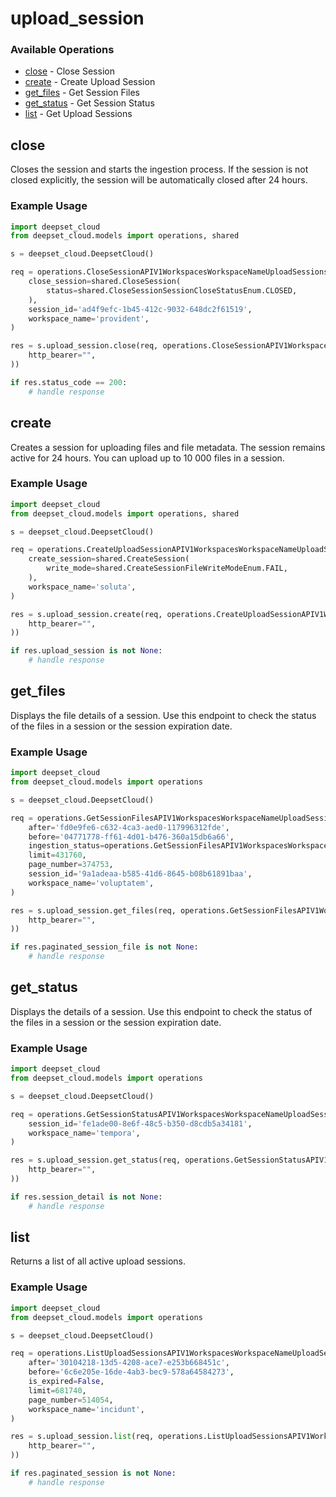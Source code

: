 # upload_session

### Available Operations

* [close](#close) - Close Session
* [create](#create) - Create Upload Session
* [get_files](#get_files) - Get Session Files
* [get_status](#get_status) - Get Session Status
* [list](#list) - Get Upload Sessions

## close

Closes the session and starts the ingestion process.
If the session is not closed explicitly, the session will be automatically closed after 24 hours.

### Example Usage

```python
import deepset_cloud
from deepset_cloud.models import operations, shared

s = deepset_cloud.DeepsetCloud()

req = operations.CloseSessionAPIV1WorkspacesWorkspaceNameUploadSessionsSessionIDPutRequest(
    close_session=shared.CloseSession(
        status=shared.CloseSessionSessionCloseStatusEnum.CLOSED,
    ),
    session_id='ad4f9efc-1b45-412c-9032-648dc2f61519',
    workspace_name='provident',
)

res = s.upload_session.close(req, operations.CloseSessionAPIV1WorkspacesWorkspaceNameUploadSessionsSessionIDPutSecurity(
    http_bearer="",
))

if res.status_code == 200:
    # handle response
```

## create

Creates a session for uploading files and file metadata. The session remains active for 24 hours. You can upload up to 10 000 files in a session.

### Example Usage

```python
import deepset_cloud
from deepset_cloud.models import operations, shared

s = deepset_cloud.DeepsetCloud()

req = operations.CreateUploadSessionAPIV1WorkspacesWorkspaceNameUploadSessionsPostRequest(
    create_session=shared.CreateSession(
        write_mode=shared.CreateSessionFileWriteModeEnum.FAIL,
    ),
    workspace_name='soluta',
)

res = s.upload_session.create(req, operations.CreateUploadSessionAPIV1WorkspacesWorkspaceNameUploadSessionsPostSecurity(
    http_bearer="",
))

if res.upload_session is not None:
    # handle response
```

## get_files

Displays the file details of a session. Use this endpoint to check the status of the files in a session or the session expiration date.

### Example Usage

```python
import deepset_cloud
from deepset_cloud.models import operations

s = deepset_cloud.DeepsetCloud()

req = operations.GetSessionFilesAPIV1WorkspacesWorkspaceNameUploadSessionsSessionIDFilesGetRequest(
    after='fd0e9fe6-c632-4ca3-aed0-117996312fde',
    before='04771778-ff61-4d01-b476-360a15db6a66',
    ingestion_status=operations.GetSessionFilesAPIV1WorkspacesWorkspaceNameUploadSessionsSessionIDFilesGetIngestionStatusFileIngestionStatusEnum.PENDING,
    limit=431760,
    page_number=374753,
    session_id='9a1adeaa-b585-41d6-8645-b08b61891baa',
    workspace_name='voluptatem',
)

res = s.upload_session.get_files(req, operations.GetSessionFilesAPIV1WorkspacesWorkspaceNameUploadSessionsSessionIDFilesGetSecurity(
    http_bearer="",
))

if res.paginated_session_file is not None:
    # handle response
```

## get_status

Displays the details of a session. Use this endpoint to check the status of the files in a session or the session expiration date.

### Example Usage

```python
import deepset_cloud
from deepset_cloud.models import operations

s = deepset_cloud.DeepsetCloud()

req = operations.GetSessionStatusAPIV1WorkspacesWorkspaceNameUploadSessionsSessionIDGetRequest(
    session_id='fe1ade00-8e6f-48c5-b350-d8cdb5a34181',
    workspace_name='tempora',
)

res = s.upload_session.get_status(req, operations.GetSessionStatusAPIV1WorkspacesWorkspaceNameUploadSessionsSessionIDGetSecurity(
    http_bearer="",
))

if res.session_detail is not None:
    # handle response
```

## list

Returns a list of all active upload sessions.

### Example Usage

```python
import deepset_cloud
from deepset_cloud.models import operations

s = deepset_cloud.DeepsetCloud()

req = operations.ListUploadSessionsAPIV1WorkspacesWorkspaceNameUploadSessionsGetRequest(
    after='30104218-13d5-4208-ace7-e253b668451c',
    before='6c6e205e-16de-4ab3-bec9-578a64584273',
    is_expired=False,
    limit=681740,
    page_number=514054,
    workspace_name='incidunt',
)

res = s.upload_session.list(req, operations.ListUploadSessionsAPIV1WorkspacesWorkspaceNameUploadSessionsGetSecurity(
    http_bearer="",
))

if res.paginated_session is not None:
    # handle response
```
